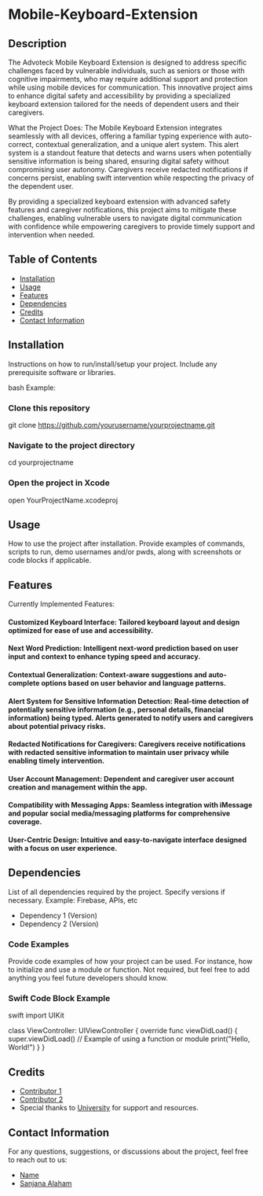 # Mobile-Keyboard-Extension

## Description

The Advoteck Mobile Keyboard Extension is designed to address specific challenges faced by vulnerable individuals, such as seniors or those with cognitive impairments, who may require additional support and protection while using mobile devices for communication. This innovative project aims to enhance digital safety and accessibility by providing a specialized keyboard extension tailored for the needs of dependent users and their caregivers.

What the Project Does: The Mobile Keyboard Extension integrates seamlessly with all devices, offering a familiar typing experience with auto-correct, contextual generalization, and a unique alert system. This alert system is a standout feature that detects and warns users when potentially sensitive information is being shared, ensuring digital safety without compromising user autonomy. Caregivers receive redacted notifications if concerns persist, enabling swift intervention while respecting the privacy of the dependent user.

By providing a specialized keyboard extension with advanced safety features and caregiver notifications, this project aims to mitigate these challenges, enabling vulnerable users to navigate digital communication with confidence while empowering caregivers to provide timely support and intervention when needed.

## Table of Contents

- [Installation](#installation)
- [Usage](#usage)
- [Features](#features)
- [Dependencies](#dependencies)
- [Credits](#credits)
- [Contact Information](#contact-information)

## Installation

Instructions on how to run/install/setup your project. Include any prerequisite software or libraries.

bash
Example:
### Clone this repository
git clone https://github.com/yourusername/yourprojectname.git
### Navigate to the project directory
cd yourprojectname
### Open the project in Xcode
open YourProjectName.xcodeproj


## Usage
How to use the project after installation. Provide examples of commands, scripts to run, demo usernames and/or pwds, along with screenshots or code blocks if applicable.

## Features

Currently Implemented Features: 

#### Customized Keyboard Interface: Tailored keyboard layout and design optimized for ease of use and accessibility. 

#### Next Word Prediction: Intelligent next-word prediction based on user input and context to enhance typing speed and accuracy. 

#### Contextual Generalization: Context-aware suggestions and auto-complete options based on user behavior and language patterns.

#### Alert System for Sensitive Information Detection: Real-time detection of potentially sensitive information (e.g., personal details, financial information) being typed. Alerts generated to notify users and caregivers about potential privacy risks. 

#### Redacted Notifications for Caregivers: Caregivers receive notifications with redacted sensitive information to maintain user privacy while enabling timely intervention. 

#### User Account Management: Dependent and caregiver user account creation and management within the app. 

#### Compatibility with Messaging Apps: Seamless integration with iMessage and popular social media/messaging platforms for comprehensive coverage. 

#### User-Centric Design: Intuitive and easy-to-navigate interface designed with a focus on user experience.

## Dependencies

List of all dependencies required by the project. Specify versions if necessary.
Example: Firebase, APIs, etc

- Dependency 1 (Version)
- Dependency 2 (Version)

### Code Examples

Provide code examples of how your project can be used. For instance, how to initialize and use a module or function. Not required, but feel free to add anything you feel future developers should know.

### Swift Code Block Example

swift
import UIKit

class ViewController: UIViewController {
    override func viewDidLoad() {
        super.viewDidLoad()
        // Example of using a function or module
        print("Hello, World!")
    }
}


## Credits

- [Contributor 1](https://github.com/sanjana-iyengar)
- [Contributor 2](link-to-github-profile)
- Special thanks to [University](https://www.umkc.edu) for support and resources.

## Contact Information

For any questions, suggestions, or discussions about the project, feel free to reach out to us:

- [Name](mailto:email@example.com)
- [Sanjana Alaham](sazh9@umkc.edu)
